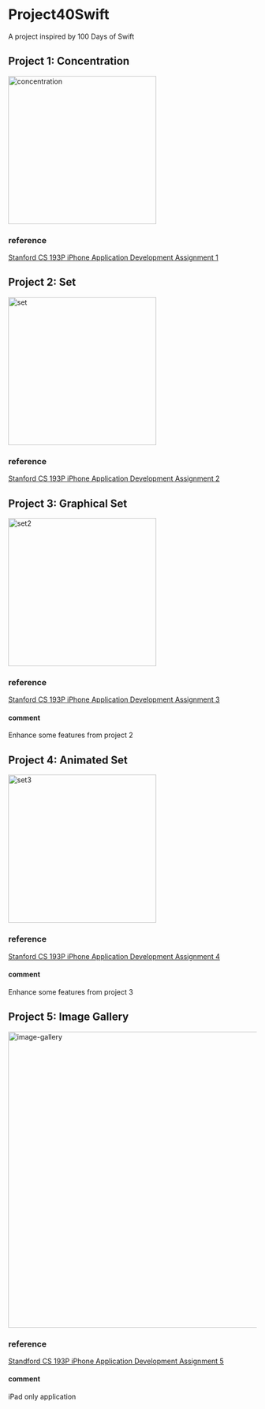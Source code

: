 # Project40Swift
A project inspired by 100 Days of Swift

## Project 1: Concentration
<img src="https://user-images.githubusercontent.com/21322866/42069119-c9cb25cc-7b04-11e8-81a6-36e3e8fbb0d7.gif" title="concentration" width="300">

### reference
[Stanford CS 193P iPhone Application Development Assignment 1](https://github.com/duliodenis/cs193p-Fall-2017/blob/master/problemsets/Programming_Project_1_Concentration.pdf)

## Project 2: Set
<img src="https://user-images.githubusercontent.com/21322866/42107463-5c37eba2-7b8c-11e8-801e-73342bd49208.gif" title="set" width="300">

### reference
[Stanford CS 193P iPhone Application Development Assignment 2](https://github.com/duliodenis/cs193p-Fall-2017/blob/master/problemsets/Programming_Project_2_Set.pdf)

## Project 3: Graphical Set
<img src="https://user-images.githubusercontent.com/21322866/42303227-c3113cec-7fd4-11e8-8584-c1743f24b563.gif" title="set2" width="300">

### reference
[Stanford CS 193P iPhone Application Development Assignment 3](https://github.com/duliodenis/cs193p-Fall-2017/blob/master/problemsets/Programming_Project_3_Graphical_Set.pdf)

#### comment
Enhance some features from project 2

## Project 4: Animated Set
<img src="https://user-images.githubusercontent.com/21322866/42412727-a4df8884-81c6-11e8-993e-10f155c5954d.gif" title="set3" width="300">

### reference
[Stanford CS 193P iPhone Application Development Assignment 4](https://github.com/duliodenis/cs193p-Fall-2017/blob/master/problemsets/Programming_Project_4_Animated_Set.pdf)

#### comment
Enhance some features from project 3

## Project 5: Image Gallery
<img src="https://user-images.githubusercontent.com/21322866/43107579-9428df4a-8f18-11e8-977a-9796818a7085.gif" title="image-gallery" width="600">

### reference
[Standford CS 193P iPhone Application Development Assignment 5](https://github.com/duliodenis/cs193p-Fall-2017/blob/master/problemsets/Programming_Project_5_Image_Gallery.pdf)

#### comment
iPad only application

